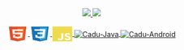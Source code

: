 <div align="center">
  <a href="https://github.com/cadugoncalvesb">
  <img height="155em" src="https://github-readme-stats.vercel.app/api?username=cadugoncalvesb&show_icons=true&theme=great-gatsby&border_color=000&border_radius=2px&text_color=ddd&include_all_commits=true&count_private=true&hide=issues,contribs"/>
  <img height="155em" src="https://github-readme-stats.vercel.app/api/top-langs/?username=cadugoncalvesb&layout=compact&langs_count=7&theme=great-gatsby&text_color=ddd&border_color=000&border_radius=2px"/>
</div>
<div style="display: inline_block" align="center"><br>
  <img align="center" alt="Cadu-HTML" height="30" width="40" src="https://raw.githubusercontent.com/devicons/devicon/master/icons/html5/html5-original.svg">
  <img align="center" alt="Cadu-CSS" height="30" width="40" src="https://raw.githubusercontent.com/devicons/devicon/master/icons/css3/css3-original.svg">
  <img align="center" alt="Cadu-Js" height="30" width="40" src="https://raw.githubusercontent.com/devicons/devicon/master/icons/javascript/javascript-plain.svg">
  <img align="center" alt="Cadu-Java" height="30" width="40" src="https://cdn.jsdelivr.net/gh/devicons/devicon/icons/java/java-original.svg">
  <img align="center" alt="Cadu-Android" height="30" width="40" src="https://cdn.jsdelivr.net/gh/devicons/devicon@latest/icons/android/android-plain.svg"
  <img align="center" alt="Cadu-Android" height="30" width="40" src="https://cdn.jsdelivr.net/gh/devicons/devicon@latest/icons/c/c-original.svg" />
          
</div>
